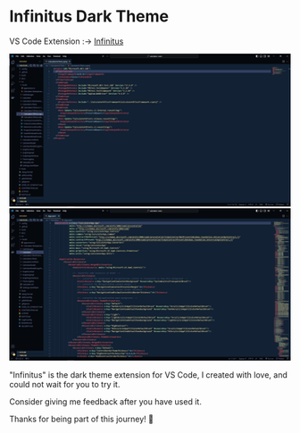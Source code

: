 # Infinitus Dark Theme

VS Code Extension :-> [Infinitus](https://marketplace.visualstudio.com/items?itemName=jayavelrajan.infinitus-dark)

![image](infinitus-theme-01.PNG)
![image](infinitus-theme-02.PNG)


"Infinitus" is the dark theme extension for VS Code, I created with love, and could not wait for you to try it.

Consider giving me feedback after you have used it.

Thanks for being part of this journey! 🙌
